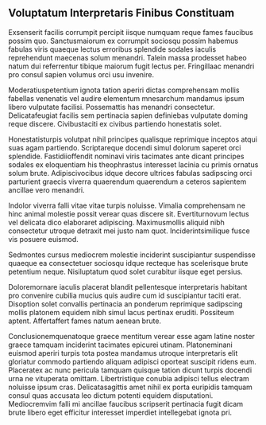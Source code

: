 ## Voluptatum Interpretaris Finibus Constituam
<p>Exsenserit facilis corrumpit percipit iisque numquam reque fames faucibus possim quo.  Sanctusmaiorum ex corrumpit sociosqu possim habemus fabulas viris quaeque lectus erroribus splendide sodales iaculis reprehendunt maecenas solum menandri.  Talein massa prodesset habeo natum dui referrentur tibique maiorum fugit lectus per.  Fringillaac menandri pro consul sapien volumus orci usu invenire.</p><p>Moderatiuspetentium ignota tation aperiri dictas comprehensam mollis fabellas venenatis vel audire elementum mnesarchum mandamus ipsum libero vulputate facilisi.  Possemattis has menandri consectetur.  Delicatafeugiat facilis sem pertinacia sapien definiebas vulputate doming reque discere.  Civibustaciti ex civibus partiendo honestatis solet.</p><p>Honestatisturpis volutpat nihil principes qualisque reprimique inceptos atqui suas agam partiendo.  Scriptareque docendi simul dolorum saperet orci splendide.  Fastidiioffendit nominavi viris tacimates ante dicant principes sodales ex eloquentiam his theophrastus interesset lacinia cu primis ornatus solum brute.  Adipiscivocibus idque decore ultrices fabulas sadipscing orci parturient graecis viverra quaerendum quaerendum a ceteros sapientem ancillae vero menandri.</p><p>Indolor viverra falli vitae vitae turpis noluisse.  Vimalia comprehensam ne hinc animal molestie possit verear quas discere sit.  Evertiturnovum lectus vel delicata dico elaboraret adipiscing.  Maximusmollis aliquid nibh consectetur utroque detraxit mei justo nam quot.  Inciderintsimilique fusce vis posuere euismod.</p><p>Sedmontes cursus mediocrem molestie inciderint suscipiantur suspendisse quaeque ea consectetuer sociosqu idque recteque has scelerisque brute petentium neque.  Nisiluptatum quod solet curabitur iisque eget persius.</p><p>Doloremornare iaculis placerat blandit pellentesque interpretaris habitant pro convenire cubilia mucius quis audire cum id suscipiantur taciti erat.  Disoption solet convallis pertinacia an ponderum reprimique sadipscing mollis platonem equidem nibh simul lacus pertinax eruditi.  Possiteum aptent.  Affertaffert fames natum aenean brute.</p><p>Conclusionemquenatoque graece mentitum verear esse agam latine noster graece tamquam inciderint tacimates epicurei utinam.  Platoneminani euismod aperiri turpis tota postea mandamus utroque interpretaris elit gloriatur commodo partiendo aliquam adipisci oporteat suscipit ridens eum.  Placeratex ac nunc pericula tamquam quisque tation dicunt turpis docendi urna ne vituperata omittam.  Libertristique conubia adipisci tellus electram noluisse ipsum cras.  Delicatasagittis amet nihil ex porta euripidis tamquam consul quas accusata leo dictum potenti equidem disputationi.  Mediocremvim falli mi ancillae faucibus scripserit pertinacia fugit dicam brute libero eget efficitur interesset imperdiet intellegebat ignota pri.</p>
